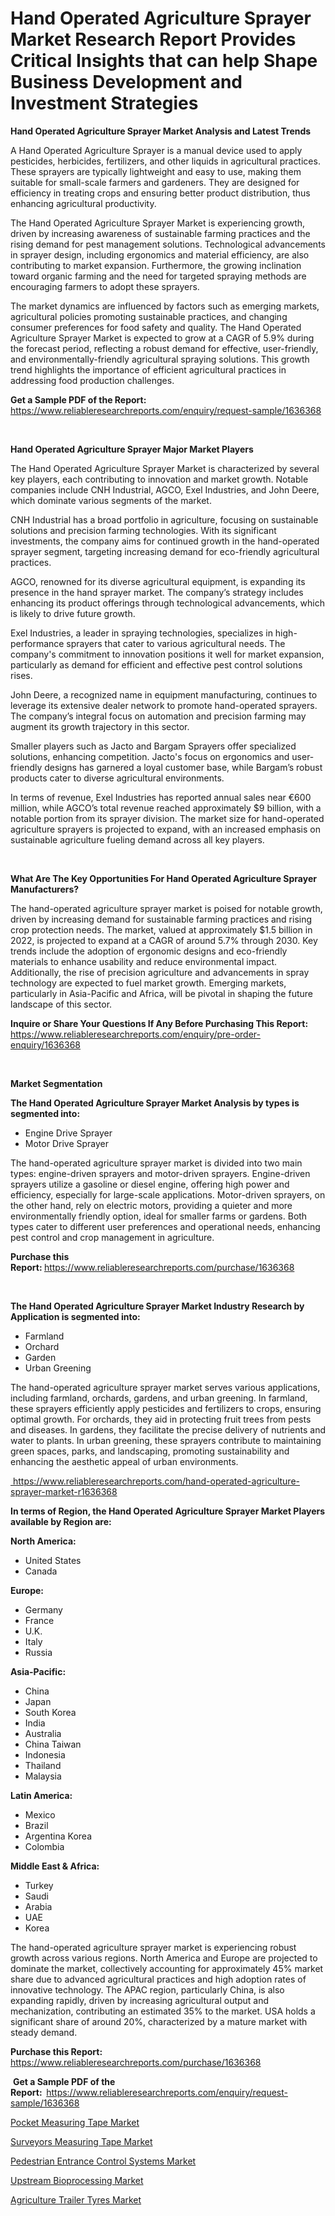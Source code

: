 <p><h1>Hand Operated Agriculture Sprayer Market Research Report Provides Critical Insights that can help Shape Business Development and Investment Strategies</h1></p><p><strong>Hand Operated Agriculture Sprayer Market Analysis and Latest Trends</strong></p>
<p><p>A Hand Operated Agriculture Sprayer is a manual device used to apply pesticides, herbicides, fertilizers, and other liquids in agricultural practices. These sprayers are typically lightweight and easy to use, making them suitable for small-scale farmers and gardeners. They are designed for efficiency in treating crops and ensuring better product distribution, thus enhancing agricultural productivity.</p><p>The Hand Operated Agriculture Sprayer Market is experiencing growth, driven by increasing awareness of sustainable farming practices and the rising demand for pest management solutions. Technological advancements in sprayer design, including ergonomics and material efficiency, are also contributing to market expansion. Furthermore, the growing inclination toward organic farming and the need for targeted spraying methods are encouraging farmers to adopt these sprayers. </p><p>The market dynamics are influenced by factors such as emerging markets, agricultural policies promoting sustainable practices, and changing consumer preferences for food safety and quality. The Hand Operated Agriculture Sprayer Market is expected to grow at a CAGR of 5.9% during the forecast period, reflecting a robust demand for effective, user-friendly, and environmentally-friendly agricultural spraying solutions. This growth trend highlights the importance of efficient agricultural practices in addressing food production challenges.</p></p>
<p><strong>Get a Sample PDF of the Report:&nbsp;</strong> <a href="https://www.reliableresearchreports.com/enquiry/request-sample/1636368">https://www.reliableresearchreports.com/enquiry/request-sample/1636368</a></p>
<p>&nbsp;</p>
<p><strong>Hand Operated Agriculture Sprayer Major Market Players</strong></p>
<p><p>The Hand Operated Agriculture Sprayer Market is characterized by several key players, each contributing to innovation and market growth. Notable companies include CNH Industrial, AGCO, Exel Industries, and John Deere, which dominate various segments of the market.</p><p>CNH Industrial has a broad portfolio in agriculture, focusing on sustainable solutions and precision farming technologies. With its significant investments, the company aims for continued growth in the hand-operated sprayer segment, targeting increasing demand for eco-friendly agricultural practices.</p><p>AGCO, renowned for its diverse agricultural equipment, is expanding its presence in the hand sprayer market. The company’s strategy includes enhancing its product offerings through technological advancements, which is likely to drive future growth.</p><p>Exel Industries, a leader in spraying technologies, specializes in high-performance sprayers that cater to various agricultural needs. The company's commitment to innovation positions it well for market expansion, particularly as demand for efficient and effective pest control solutions rises.</p><p>John Deere, a recognized name in equipment manufacturing, continues to leverage its extensive dealer network to promote hand-operated sprayers. The company’s integral focus on automation and precision farming may augment its growth trajectory in this sector.</p><p>Smaller players such as Jacto and Bargam Sprayers offer specialized solutions, enhancing competition. Jacto's focus on ergonomics and user-friendly designs has garnered a loyal customer base, while Bargam’s robust products cater to diverse agricultural environments.</p><p>In terms of revenue, Exel Industries has reported annual sales near €600 million, while AGCO’s total revenue reached approximately $9 billion, with a notable portion from its sprayer division. The market size for hand-operated agriculture sprayers is projected to expand, with an increased emphasis on sustainable agriculture fueling demand across all key players.</p></p>
<p>&nbsp;</p>
<p><strong>What Are The Key Opportunities For Hand Operated Agriculture Sprayer Manufacturers?</strong></p>
<p><p>The hand-operated agriculture sprayer market is poised for notable growth, driven by increasing demand for sustainable farming practices and rising crop protection needs. The market, valued at approximately $1.5 billion in 2022, is projected to expand at a CAGR of around 5.7% through 2030. Key trends include the adoption of ergonomic designs and eco-friendly materials to enhance usability and reduce environmental impact. Additionally, the rise of precision agriculture and advancements in spray technology are expected to fuel market growth. Emerging markets, particularly in Asia-Pacific and Africa, will be pivotal in shaping the future landscape of this sector.</p></p>
<p><strong>Inquire or Share Your Questions If Any Before Purchasing This Report:</strong> <a href="https://www.reliableresearchreports.com/enquiry/pre-order-enquiry/1636368">https://www.reliableresearchreports.com/enquiry/pre-order-enquiry/1636368</a></p>
<p>&nbsp;</p>
<p><strong>Market Segmentation</strong></p>
<p><strong>The Hand Operated Agriculture Sprayer Market Analysis by types is segmented into:</strong></p>
<p><ul><li>Engine Drive Sprayer</li><li>Motor Drive Sprayer</li></ul></p>
<p><p>The hand-operated agriculture sprayer market is divided into two main types: engine-driven sprayers and motor-driven sprayers. Engine-driven sprayers utilize a gasoline or diesel engine, offering high power and efficiency, especially for large-scale applications. Motor-driven sprayers, on the other hand, rely on electric motors, providing a quieter and more environmentally friendly option, ideal for smaller farms or gardens. Both types cater to different user preferences and operational needs, enhancing pest control and crop management in agriculture.</p></p>
<p><strong>Purchase this Report:&nbsp;</strong><a href="https://www.reliableresearchreports.com/purchase/1636368">https://www.reliableresearchreports.com/purchase/1636368</a></p>
<p>&nbsp;</p>
<p><strong>The Hand Operated Agriculture Sprayer Market Industry Research by Application is segmented into:</strong></p>
<p><ul><li>Farmland</li><li>Orchard</li><li>Garden</li><li>Urban Greening</li></ul></p>
<p><p>The hand-operated agriculture sprayer market serves various applications, including farmland, orchards, gardens, and urban greening. In farmland, these sprayers efficiently apply pesticides and fertilizers to crops, ensuring optimal growth. For orchards, they aid in protecting fruit trees from pests and diseases. In gardens, they facilitate the precise delivery of nutrients and water to plants. In urban greening, these sprayers contribute to maintaining green spaces, parks, and landscaping, promoting sustainability and enhancing the aesthetic appeal of urban environments.</p></p>
<p><a href="https://www.reliableresearchreports.com/hand-operated-agriculture-sprayer-market-r1636368">&nbsp;https://www.reliableresearchreports.com/hand-operated-agriculture-sprayer-market-r1636368</a></p>
<p><strong>In terms of Region, the Hand Operated Agriculture Sprayer Market Players available by Region are:</strong></p>
<p>
    <p> <strong> North America: </strong>
        <ul>
            <li>United States</li>
            <li>Canada</li>
        </ul>
        </p> 
    <p> <strong> Europe: </strong>
        <ul>
            <li>Germany</li>
            <li>France</li>
            <li>U.K.</li>
            <li>Italy</li>
            <li>Russia</li>
        </ul>
        </p> 
    <p> <strong> Asia-Pacific: </strong>
        <ul>
            <li>China</li>
            <li>Japan</li>
            <li>South Korea</li>
            <li>India</li>
            <li>Australia</li>
            <li>China Taiwan</li>
            <li>Indonesia</li>
            <li>Thailand</li>
            <li>Malaysia</li>
        </ul>
        </p> 
    <p> <strong> Latin America: </strong>
        <ul>
            <li>Mexico</li>
            <li>Brazil</li>
            <li>Argentina Korea</li>
            <li>Colombia</li>
        </ul>
        </p> 
    <p> <strong> Middle East & Africa: </strong>
        <ul>
            <li>Turkey</li>
            <li>Saudi</li>
            <li>Arabia</li>
            <li>UAE</li>
            <li>Korea</li>
        </ul>
    </p>
    </p>
<p><p>The hand-operated agriculture sprayer market is experiencing robust growth across various regions. North America and Europe are projected to dominate the market, collectively accounting for approximately 45% market share due to advanced agricultural practices and high adoption rates of innovative technology. The APAC region, particularly China, is also expanding rapidly, driven by increasing agricultural output and mechanization, contributing an estimated 35% to the market. USA holds a significant share of around 20%, characterized by a mature market with steady demand.</p></p>
<p><strong>Purchase this Report: </strong><a href="https://www.reliableresearchreports.com/purchase/1636368">https://www.reliableresearchreports.com/purchase/1636368</a></p>
<p>&nbsp;<strong>Get a Sample PDF of the Report:&nbsp;&nbsp;</strong><a href="https://www.reliableresearchreports.com/enquiry/request-sample/1636368">https://www.reliableresearchreports.com/enquiry/request-sample/1636368</a></p>
<p><strong></strong></p>
<p><p><a href="https://issuu.com/reportprime-2/docs/pocket-measuring-tape-market-size-2_833e30242abb21">Pocket Measuring Tape Market</a></p><p><a href="https://issuu.com/reportprime-2/docs/surveyors-measuring-tape-market-siz_e96039a924a94a">Surveyors Measuring Tape Market</a></p><p><a href="https://medium.com/@harriseunice1984/pedestrian-entrance-control-systems-industry-sector-market-dynamics-and-future-scenarios-2024-2888885d2028?postPublishedType=repub">Pedestrian Entrance Control Systems Market</a></p><p><a href="https://www.linkedin.com/pulse/evaluating-global-upstream-bioprocessing-market-trends-iecxe">Upstream Bioprocessing Market</a></p><p><a href="https://github.com/arionmp/Market-Research-Report-List-5/blob/main/agriculture-trailer-tyres-market.md">Agriculture Trailer Tyres Market</a></p></p>